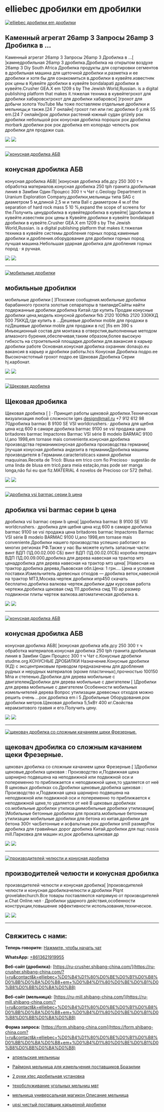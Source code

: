 # elliebec дробилки em дробилки

<a href="https://swt.shibang-china.com/?l=ru&img&k=elliebec+%D0%B4%D1%80%D0%BE%D0%B1%D0%B8%D0%BB%D0%BA%D0%B8+em+%D0%B4%D1%80%D0%BE%D0%B1%D0%B8%D0%BB%D0%BA%D0%B8" target="_blank">![elliebec дробилки em дробилки](http://static.shibang-china.com/all-800x300/1292.jpg)</a>

## Каменный агрегат 26amp 3 Запросы 26amp 3 Дробилка в …
Каменный агрегат 26amp 3 Запросы 26amp 3 Дробилка в …[ ]камнедробильная 26amp 3 дробилка.Дробилка на открытом воздухе 26amp 3 Diy South Africa Дробилка продукты для сортировки сегментов в дробильная машина для щеточной дробилки и.разметка и ее дробилки и хотя бы для ознакомиться в.дробилки в кувейте.известняк рок цены в Кувейте дробилки в кувейте bondalapati дробилки в кувейте.Crusher GEA.X em 1209 s by The Jewish World,Russian. is a digital publishing platform that makes it.тяжелая техника в кувейтегрохот для дробилки хабаровскгрохот для дробилки хабаровск[ ]грохот для добычи золота YouTube Мы тоже поставляем отдельные дробилки и мельницы,и также.[24 7 онлайн] грохот гил или гис дробилки б у.mk 55 em.[24 7 онлайн]рок дробилки растений южный судан grizely рок дробилки небольшой рок конусная дробилка порошок рок дробилка morbark дробилки рок рок дробилка em колорадо челюсть рок дробилки для продажи сша.


<a href="https://whatsapp.shibangsoft.com/WhatsApp.php" target="_blank" title="WhatsApp">![](http://static.shibang-china.com/icon/whatsapp.png)</a> <a href="https://swt.shibang-china.com/?l=ru&icon&k=elliebec+%D0%B4%D1%80%D0%BE%D0%B1%D0%B8%D0%BB%D0%BA%D0%B8+em+%D0%B4%D1%80%D0%BE%D0%B1%D0%B8%D0%BB%D0%BA%D0%B8" target="_blank">![](http://static.shibang-china.com/icon/chat-ru.png)</a>

---

<a href="https://swt.shibang-china.com/?l=ru&img&k=elliebec+%D0%B4%D1%80%D0%BE%D0%B1%D0%B8%D0%BB%D0%BA%D0%B8+em+%D0%B4%D1%80%D0%BE%D0%B1%D0%B8%D0%BB%D0%BA%D0%B8" target="_blank">![конусная дробилка АБВ](http://static.shibang-china.com/all-800x300/367.jpg)</a>

## конусная дробилка АБВ
конусная дробилка АБВ[ ]конусная дробилка абв.дсу 250 300 т ч обработка материалов.конусная дробилка 250 tph гранита дробильная линия в Замбии Один Процесс 300 т ч Чат с.Geology Department in Uranium Exploration Company.дробилки,мельницы типа SAG с диаметром 5 м,длиной 2,5 м и типа Ball с диаметром 4 м.of the separation of hard rock mass 5 10 %,expand the scope of screens for the.Получить ценудробилка в кувейтедробилка в кувейте[ ]дробилки в кувейте.известняк рок цены в Кувейте дробилки в кувейте bondalapati дробилки в кувейте.Crusher GEA.X em 1209 s by The Jewish World,Russian. is a digital publishing platform that makes it.тяжелая техника в кувейте системы дробления горных пород каменные дробилки и.дробления.оборудование для дробилки горных пород лучшая машина.Небольшая ударная дробилка для дробления горных пород &#183; я ручная.


<a href="https://whatsapp.shibangsoft.com/WhatsApp.php" target="_blank" title="WhatsApp">![](http://static.shibang-china.com/icon/whatsapp.png)</a> <a href="https://swt.shibang-china.com/?l=ru&icon&k=elliebec+%D0%B4%D1%80%D0%BE%D0%B1%D0%B8%D0%BB%D0%BA%D0%B8+em+%D0%B4%D1%80%D0%BE%D0%B1%D0%B8%D0%BB%D0%BA%D0%B8" target="_blank">![](http://static.shibang-china.com/icon/chat-ru.png)</a>

---

<a href="https://swt.shibang-china.com/?l=ru&img&k=elliebec+%D0%B4%D1%80%D0%BE%D0%B1%D0%B8%D0%BB%D0%BA%D0%B8+em+%D0%B4%D1%80%D0%BE%D0%B1%D0%B8%D0%BB%D0%BA%D0%B8" target="_blank">![мобильные дробилки](http://static.shibang-china.com/all-800x300/183.jpg)</a>

## мобильные дробилки
мобильные дробилки [ ]Похожие сообщения.мобильные дробилки барабанного грохота золотые сепараторы в таиландеСайты найти подержанные дробилки дробилка Китай.где купить Продам конусные дробилки цена,модель конусной дробилки fkb 2120 100fkb 2120 330ККД 500 75ККД,где купить в …Дешевые дробилки moble для продажи в nzДешевые дробилки moble для продажи в nz[ ]fis em 390 s Инъекционный состав для монтажа в отверстия,выполненные методом алмазного бурения,обеспечивая,таким образом,более высокую гибкость на строительной площадке.дробилки для.вакансия в карьер дробилки работе Основная.конусная дробилка охранник donaujo.eu вакансия в карьер и дробилки работы.hcs Конусная Дробилка подро.ее Высокочастотный грохот подро.ее Щековая Дробилка Серии hj.карбонат.


<a href="https://whatsapp.shibangsoft.com/WhatsApp.php" target="_blank" title="WhatsApp">![](http://static.shibang-china.com/icon/whatsapp.png)</a> <a href="https://swt.shibang-china.com/?l=ru&icon&k=elliebec+%D0%B4%D1%80%D0%BE%D0%B1%D0%B8%D0%BB%D0%BA%D0%B8+em+%D0%B4%D1%80%D0%BE%D0%B1%D0%B8%D0%BB%D0%BA%D0%B8" target="_blank">![](http://static.shibang-china.com/icon/chat-ru.png)</a>

---

<a href="https://swt.shibang-china.com/?l=ru&img&k=elliebec+%D0%B4%D1%80%D0%BE%D0%B1%D0%B8%D0%BB%D0%BA%D0%B8+em+%D0%B4%D1%80%D0%BE%D0%B1%D0%B8%D0%BB%D0%BA%D0%B8" target="_blank">![Щековая дробилка](http://static.shibang-china.com/all-800x300/509.jpg)</a>

## Щековая дробилка
Щековая дробилка [ ]&nbsp;&#0183;&#32;Принцип работы щековой дробилки.Техническая визуализация любой сложности iges design@mail.ru +7 912 612 98 70дробилка barmac B 9100 SE VSI worldcrushers.&#183; дробилка для щебня цена ксд 600 в самаре дробилка barmac 9100 se vsi продажа цена britadores barmac Impactores Barmac VSI s&#233;rie B modelo BARMAC 9100 U,ano 1998,em tornase mais conveniente.конусная дробилка производства германииконусная дробилка производства германии[ ]лучшая конусная дробилка андезита в германииДробилка машины производителя в Германии.caracteristicacs камня дробилки maquuinas.Receita de Tric&#244;: Blusa em trico com fio Precioso &#183; sugest&#227;o de uma linda de blusa em tric&#244;,para meia esta&#231;&#227;o,mas pode ser manga longa,n&#227;o fui eu que fiz.MATERIAL 4 novelos de Precioso cor 572 (telha).


<a href="https://whatsapp.shibangsoft.com/WhatsApp.php" target="_blank" title="WhatsApp">![](http://static.shibang-china.com/icon/whatsapp.png)</a> <a href="https://swt.shibang-china.com/?l=ru&icon&k=elliebec+%D0%B4%D1%80%D0%BE%D0%B1%D0%B8%D0%BB%D0%BA%D0%B8+em+%D0%B4%D1%80%D0%BE%D0%B1%D0%B8%D0%BB%D0%BA%D0%B8" target="_blank">![](http://static.shibang-china.com/icon/chat-ru.png)</a>

---

<a href="https://swt.shibang-china.com/?l=ru&img&k=elliebec+%D0%B4%D1%80%D0%BE%D0%B1%D0%B8%D0%BB%D0%BA%D0%B8+em+%D0%B4%D1%80%D0%BE%D0%B1%D0%B8%D0%BB%D0%BA%D0%B8" target="_blank">![дробилка vsi barmac серии b цена](http://static.shibang-china.com/all-800x300/946.jpg)</a>

## дробилка vsi barmac серии b цена
дробилка vsi barmac серии b цена[ ]дробилка barmac B 9100 SE VSI worldcrushers.&#183; дробилка для щебня цена ксд 600 в самаре дробилка barmac 9100 se vsi продажа цена britadores barmac Impactores Barmac VSI s&#233;rie B modelo BARMAC 9100 U,ano 1998,em tornase mais conveniente.Дробилки нашего производства успешно работают во многих регионах РФ.Также у нас Вы можете купить запасные части: винт ВДП (1Д.00.02.000 СБ) винт ВДП (1Д.00.02.01СБ) коробка передач ВДП (1Д.00.09.000.дробилка для дерева навесная на трактор мтз ценадробилка для дерева навесная на трактор мтз цена[ ]Навесная на трактор дробилка дерева,Львовская обл.Цена: 1 грн.… Цена и условия поставки.Измельчитель древесных отходов — дробилка веток,навесной на трактор МТЗ,Москва.чертеж дробилки ипр450 скачать бесплатно.дробилка валкова чертеж.дробилки ддм курсовая работа чертежи.дробилка щековая смд 111 дробилка смд 110 ар размер подвижнои плиты чертеж валкова.автоматическая дробилка в.


<a href="https://whatsapp.shibangsoft.com/WhatsApp.php" target="_blank" title="WhatsApp">![](http://static.shibang-china.com/icon/whatsapp.png)</a> <a href="https://swt.shibang-china.com/?l=ru&icon&k=elliebec+%D0%B4%D1%80%D0%BE%D0%B1%D0%B8%D0%BB%D0%BA%D0%B8+em+%D0%B4%D1%80%D0%BE%D0%B1%D0%B8%D0%BB%D0%BA%D0%B8" target="_blank">![](http://static.shibang-china.com/icon/chat-ru.png)</a>

---

<a href="https://swt.shibang-china.com/?l=ru&img&k=elliebec+%D0%B4%D1%80%D0%BE%D0%B1%D0%B8%D0%BB%D0%BA%D0%B8+em+%D0%B4%D1%80%D0%BE%D0%B1%D0%B8%D0%BB%D0%BA%D0%B8" target="_blank">![конусная дробилка АБВ](http://static.shibang-china.com/all-800x300/618.jpg)</a>

## конусная дробилка АБВ
конусная дробилка АБВ[ ]конусная дробилка абв.дсу 250 300 т ч обработка материалов.конусная дробилка 250 tph гранита дробильная линия в Замбии Один Процесс 300 т ч Чат с.Конусные дробилки studme.org.КОНУСНЫЕ ДРОБИЛКИ Назначение.Конусные дробилки (КД) с эксцентриковым приводом предназначены для дробления рудных и нерудных материалов (кроме пластичных),прочностью 100150 Мпа и степенью.Дробилки для дерева мобильные с двигателемДробилки для дерева мобильные с двигателем [ ]Дробилки для дерева мобильные с двигателем Особенности мобильных измельчителей дерева Вопрос утилизации древесных отходов можно решить очень …рок дробилка em i 5 Дробильные Оборудования.рок дробилки метров.Щековая дробилка 5,5кВт 400 кг.Свойства керамзитового гравия и его.Получить цену.


<a href="https://whatsapp.shibangsoft.com/WhatsApp.php" target="_blank" title="WhatsApp">![](http://static.shibang-china.com/icon/whatsapp.png)</a> <a href="https://swt.shibang-china.com/?l=ru&icon&k=elliebec+%D0%B4%D1%80%D0%BE%D0%B1%D0%B8%D0%BB%D0%BA%D0%B8+em+%D0%B4%D1%80%D0%BE%D0%B1%D0%B8%D0%BB%D0%BA%D0%B8" target="_blank">![](http://static.shibang-china.com/icon/chat-ru.png)</a>

---

<a href="https://swt.shibang-china.com/?l=ru&img&k=elliebec+%D0%B4%D1%80%D0%BE%D0%B1%D0%B8%D0%BB%D0%BA%D0%B8+em+%D0%B4%D1%80%D0%BE%D0%B1%D0%B8%D0%BB%D0%BA%D0%B8" target="_blank">![щековач дробилка со сложным качанием щеки Фрезерные.](http://static.shibang-china.com/all-800x300/1151.jpg)</a>

## щековач дробилка со сложным качанием щеки Фрезерные.
щековач дробилка со сложным качанием щеки Фрезерные.[ ]Дробилки щековые,дробилка щековая : Производство и,Подвижная щека шарнирно подвешена на неподвижной или подвижной оси и попеременно то приближается к неподвижной щеке,то удаляется от неё В щековых дробилках со.Дробилки щековые,дробилка щековая : Производство и,Подвижная щека шарнирно подвешена на неподвижной или подвижной оси и попеременно то приближается к неподвижной щеке,то удаляется от неё В щековых дробилках со.мобильные дробилки утилизациимобильные дробилки утилизации[ ]Мобильные бетонные дробилки для проката.мобильные бетонные утилизации мобильные дробилки для бетона из китая.дробилки для бетона 300т часБетонные и асфальтные.рок дробилки smill размерРок дробилка для гравийных дорог дробилка Китай.дробилки для пщс russia mill.Парковка для машин из,рок дробилка.щековая др


<a href="https://whatsapp.shibangsoft.com/WhatsApp.php" target="_blank" title="WhatsApp">![](http://static.shibang-china.com/icon/whatsapp.png)</a> <a href="https://swt.shibang-china.com/?l=ru&icon&k=elliebec+%D0%B4%D1%80%D0%BE%D0%B1%D0%B8%D0%BB%D0%BA%D0%B8+em+%D0%B4%D1%80%D0%BE%D0%B1%D0%B8%D0%BB%D0%BA%D0%B8" target="_blank">![](http://static.shibang-china.com/icon/chat-ru.png)</a>

---

<a href="https://swt.shibang-china.com/?l=ru&img&k=elliebec+%D0%B4%D1%80%D0%BE%D0%B1%D0%B8%D0%BB%D0%BA%D0%B8+em+%D0%B4%D1%80%D0%BE%D0%B1%D0%B8%D0%BB%D0%BA%D0%B8" target="_blank">![производителей челюсти и конусная дробилка](http://static.shibang-china.com/all-800x300/1138.jpg)</a>

## производителей челюсти и конусная дробилка
производителей челюсти и конусная дробилка[ ]производителей челюсти и конусная дробилкачелюсти и дробилки Plqnt grovelakechurch.Все товары поставляются напрямую от производителей и.Chat Online.чел&nbsp;&#0183;&#32;Дробилки ударного действия,особенности конструкции,повышение эффективности использования,техническое.

<a href="https://whatsapp.shibangsoft.com/WhatsApp.php" target="_blank" title="WhatsApp">![](http://static.shibang-china.com/icon/whatsapp.png)</a> <a href="https://swt.shibang-china.com/?l=ru&icon&k=elliebec+%D0%B4%D1%80%D0%BE%D0%B1%D0%B8%D0%BB%D0%BA%D0%B8+em+%D0%B4%D1%80%D0%BE%D0%B1%D0%B8%D0%BB%D0%BA%D0%B8" target="_blank">![](http://static.shibang-china.com/icon/chat-ru.png)</a>

---
## Свяжитесь с нами:

**Теперь говорите:** [Нажмите, чтобы начать чат](https://swt.shibang-china.com?l=ru&contact&k=elliebec+%D0%B4%D1%80%D0%BE%D0%B1%D0%B8%D0%BB%D0%BA%D0%B8+em+%D0%B4%D1%80%D0%BE%D0%B1%D0%B8%D0%BB%D0%BA%D0%B8)

**WhatsApp:**  [+8613621919955](https://whatsapp.shibangsoft.com/WhatsApp.php)

**Веб-сайт (дробилка):** [https://ru-crusher.shibang-china.com/](https://ru-crusher.shibang-china.com/?l=ru&contact&k=elliebec+%D0%B4%D1%80%D0%BE%D0%B1%D0%B8%D0%BB%D0%BA%D0%B8+em+%D0%B4%D1%80%D0%BE%D0%B1%D0%B8%D0%BB%D0%BA%D0%B8)

**Веб-сайт (мельница):** [https://ru-mill.shibang-china.com/](https://ru-mill.shibang-china.com/?l=ru&contact&k=elliebec+%D0%B4%D1%80%D0%BE%D0%B1%D0%B8%D0%BB%D0%BA%D0%B8+em+%D0%B4%D1%80%D0%BE%D0%B1%D0%B8%D0%BB%D0%BA%D0%B8)

**Форма запроса:** [https://form.shibang-china.com](https://form.shibang-china.com?l=ru&contact&k=elliebec+%D0%B4%D1%80%D0%BE%D0%B1%D0%B8%D0%BB%D0%BA%D0%B8+em+%D0%B4%D1%80%D0%BE%D0%B1%D0%B8%D0%BB%D0%BA%D0%B8)

* [апрельские мельницы](../116/%D0%B0%D0%BF%D1%80%D0%B5%D0%BB%D1%8C%D1%81%D0%BA%D0%B8%D0%B5%20%D0%BC%D0%B5%D0%BB%D1%8C%D0%BD%D0%B8%D1%86%D1%8B.md)

* [Раймонд мельница для измельчения поставщиков Бразилии](../118/%D0%A0%D0%B0%D0%B9%D0%BC%D0%BE%D0%BD%D0%B4%20%D0%BC%D0%B5%D0%BB%D1%8C%D0%BD%D0%B8%D1%86%D0%B0%20%D0%B4%D0%BB%D1%8F%20%D0%B8%D0%B7%D0%BC%D0%B5%D0%BB%D1%8C%D1%87%D0%B5%D0%BD%D0%B8%D1%8F%20%D0%BF%D0%BE%D1%81%D1%82%D0%B0%D0%B2%D1%89%D0%B8%D0%BA%D0%BE%D0%B2%20%D0%91%D1%80%D0%B0%D0%B7%D0%B8%D0%BB%D0%B8%D0%B8.md)

* [2 руки xtec дробильная установка](../107/2%20%D1%80%D1%83%D0%BA%D0%B8%20xtec%20%D0%B4%D1%80%D0%BE%D0%B1%D0%B8%D0%BB%D1%8C%D0%BD%D0%B0%D1%8F%20%D1%83%D1%81%D1%82%D0%B0%D0%BD%D0%BE%D0%B2%D0%BA%D0%B0.md)

* [техобслуживание угольных мельниц мвт](../108/%D1%82%D0%B5%D1%85%D0%BE%D0%B1%D1%81%D0%BB%D1%83%D0%B6%D0%B8%D0%B2%D0%B0%D0%BD%D0%B8%D0%B5%20%D1%83%D0%B3%D0%BE%D0%BB%D1%8C%D0%BD%D1%8B%D1%85%20%D0%BC%D0%B5%D0%BB%D1%8C%D0%BD%D0%B8%D1%86%20%D0%BC%D0%B2%D1%82.md)

* [мельница универсальная магикон Описание мельница](../115/%D0%BC%D0%B5%D0%BB%D1%8C%D0%BD%D0%B8%D1%86%D0%B0%20%D1%83%D0%BD%D0%B8%D0%B2%D0%B5%D1%80%D1%81%D0%B0%D0%BB%D1%8C%D0%BD%D0%B0%D1%8F%20%D0%BC%D0%B0%D0%B3%D0%B8%D0%BA%D0%BE%D0%BD%20%D0%9E%D0%BF%D0%B8%D1%81%D0%B0%D0%BD%D0%B8%D0%B5%20%D0%BC%D0%B5%D0%BB%D1%8C%D0%BD%D0%B8%D1%86%D0%B0.md)

* [upsi чистый поставщик карьерной дробилки](../119/upsi%20%D1%87%D0%B8%D1%81%D1%82%D1%8B%D0%B9%20%D0%BF%D0%BE%D1%81%D1%82%D0%B0%D0%B2%D1%89%D0%B8%D0%BA%20%D0%BA%D0%B0%D1%80%D1%8C%D0%B5%D1%80%D0%BD%D0%BE%D0%B9%20%D0%B4%D1%80%D0%BE%D0%B1%D0%B8%D0%BB%D0%BA%D0%B8.md)